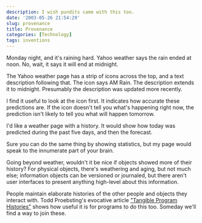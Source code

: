 ```yaml
---
description: I wish pundits came with this too.
date: '2003-05-26 21:54:29'
slug: provenance
title: Provenance
categories: [Technology]
tags: inventions
---
```


Monday night, and it's raining hard.  Yahoo weather says the rain ended at noon.  No, wait, it says it will end at midnight.

The Yahoo weather page has a strip of icons across the top, and a text description following that.  The icon says AM Rain.  The description extends it to midnight.  Presumably the description was updated more recently.

I find it useful to look at the icon first.  It indicates how accurate these predictions are.  If the icon doesn't tell you what's happening right now, the prediction isn't likely to tell you what will happen tomorrow.

I'd like a weather page with a history.  It would show how today was predicted during the past five days, and then the forecast.

Sure you can do the same thing by showing statistics, but my page would speak to the innumerate part of your brain.

Going beyond weather, wouldn't it be nice if objects showed more of their history?  For physical objects, there's weathering and aging, but not much else; information objects can be versioned or journaled, but there aren't user interfaces to present anything high-level about this information.

People maintain elaborate histories of the other people and objects they interact with.  Todd Proebsting's evocative article ["Tangible Program Histories"](http://www.research.microsoft.com/research/pubs/view.aspx?msr_tr_id=MSR-TR-2000-54) shows how useful it is for programs to do this too.  Someday we'll find a way to join these.

